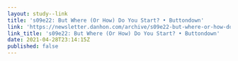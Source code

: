 ```yaml
---
layout: study--link
title: 's09e22: But Where (Or How) Do You Start? • Buttondown'
link: 'https://newsletter.danhon.com/archive/s09e22-but-where-or-how-do-you-start/'
link_title: 's09e22: But Where (Or How) Do You Start? • Buttondown'
date: 2021-04-28T23:14:15Z
published: false
---
```



